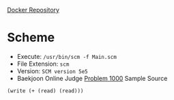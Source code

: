 [Docker Repository](https://registry.hub.docker.com/u/baekjoon/onlinejudge-scheme)

# Scheme 

* Execute: `/usr/bin/scm -f Main.scm`
* File Extension: `scm`
* Version: `SCM version 5e5`
* Baekjoon Online Judge [Problem 1000](https://www.acmicpc.net/problem/1000) Sample Source
````
(write (+ (read) (read)))
````


